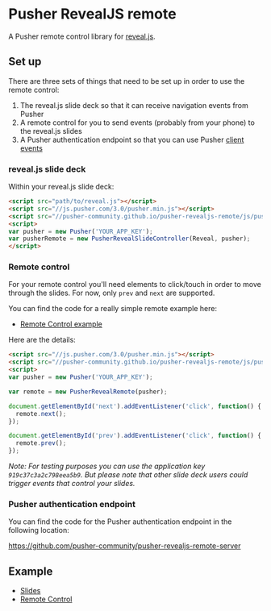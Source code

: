 # Pusher RevealJS remote

A Pusher remote control library for [reveal.js](https://github.com/hakimel/reveal.js/).

## Set up

There are three sets of things that need to be set up in order to use the remote control:

1. The reveal.js slide deck so that it can receive navigation events from Pusher
2. A remote control for you to send events (probably from your phone) to the reveal.js slides
3. A Pusher authentication endpoint so that you can use Pusher [client events](https://pusher.com/docs/client_events)

### reveal.js slide deck

Within your reveal.js slide deck:

```html
<script src="path/to/reveal.js"></script>
<script src="//js.pusher.com/3.0/pusher.min.js"></script>
<script src="//pusher-community.github.io/pusher-revealjs-remote/js/pusher-revealjs-slides.js"></script>
<script>
var pusher = new Pusher('YOUR_APP_KEY');
var pusherRemote = new PusherRevealSlideController(Reveal, pusher);
</script>
```

### Remote control

For your remote control you'll need elements to click/touch in order to move through the slides. For now, only `prev` and `next` are supported.

You can find the code for a really simple remote example here:

* [Remote Control example](./blob/master/example/remote/index.html)

Here are the details:

```html
<script src="//js.pusher.com/3.0/pusher.min.js"></script>
<script src="//pusher-community.github.io/pusher-revealjs-remote/js/pusher-revealjs-remote.js"></script>
<script>
var pusher = new Pusher('YOUR_APP_KEY');

var remote = new PusherRevealRemote(pusher);

document.getElementById('next').addEventListener('click', function() {
  remote.next();
});

document.getElementById('prev').addEventListener('click', function() {
  remote.prev();
});
```

*Note: For testing purposes you can use the application key `919c37c3a2c798eea5b9`. But please note that other slide deck users could trigger events that control your slides.*

### Pusher authentication endpoint

You can find the code for the Pusher authentication endpoint in the following location:

https://github.com/pusher-community/pusher-revealjs-remote-server

## Example

* [Slides](http://pusher-community.github.io/pusher-revealjs-remote/example/slides/)
* [Remote Control](http://pusher-community.github.io/pusher-revealjs-remote/example/remote/)
